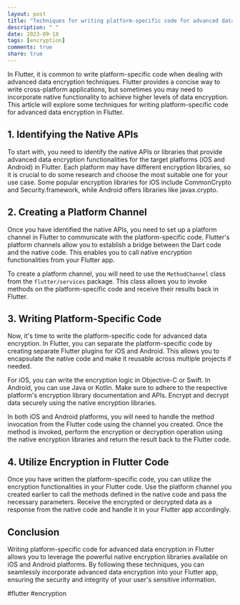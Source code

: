 ```yaml
---
layout: post
title: "Techniques for writing platform-specific code for advanced data encryption in Flutter."
description: " "
date: 2023-09-18
tags: [encryption]
comments: true
share: true
---
```


In Flutter, it is common to write platform-specific code when dealing with advanced data encryption techniques. Flutter provides a concise way to write cross-platform applications, but sometimes you may need to incorporate native functionality to achieve higher levels of data encryption. This article will explore some techniques for writing platform-specific code for advanced data encryption in Flutter.

## 1. Identifying the Native APIs

To start with, you need to identify the native APIs or libraries that provide advanced data encryption functionalities for the target platforms (iOS and Android) in Flutter. Each platform may have different encryption libraries, so it is crucial to do some research and choose the most suitable one for your use case. Some popular encryption libraries for iOS include CommonCrypto and Security.framework, while Android offers libraries like javax.crypto.

## 2. Creating a Platform Channel

Once you have identified the native APIs, you need to set up a platform channel in Flutter to communicate with the platform-specific code. Flutter's platform channels allow you to establish a bridge between the Dart code and the native code. This enables you to call native encryption functionalities from your Flutter app.

To create a platform channel, you will need to use the `MethodChannel` class from the `flutter/services` package. This class allows you to invoke methods on the platform-specific code and receive their results back in Flutter.

## 3. Writing Platform-Specific Code

Now, it's time to write the platform-specific code for advanced data encryption. In Flutter, you can separate the platform-specific code by creating separate Flutter plugins for iOS and Android. This allows you to encapsulate the native code and make it reusable across multiple projects if needed.

For iOS, you can write the encryption logic in Objective-C or Swift. In Android, you can use Java or Kotlin. Make sure to adhere to the respective platform's encryption library documentation and APIs. Encrypt and decrypt data securely using the native encryption libraries.

In both iOS and Android platforms, you will need to handle the method invocation from the Flutter code using the channel you created. Once the method is invoked, perform the encryption or decryption operation using the native encryption libraries and return the result back to the Flutter code.

## 4. Utilize Encryption in Flutter Code

Once you have written the platform-specific code, you can utilize the encryption functionalities in your Flutter code. Use the platform channel you created earlier to call the methods defined in the native code and pass the necessary parameters. Receive the encrypted or decrypted data as a response from the native code and handle it in your Flutter app accordingly.

## Conclusion

Writing platform-specific code for advanced data encryption in Flutter allows you to leverage the powerful native encryption libraries available on iOS and Android platforms. By following these techniques, you can seamlessly incorporate advanced data encryption into your Flutter app, ensuring the security and integrity of your user's sensitive information.

#flutter #encryption